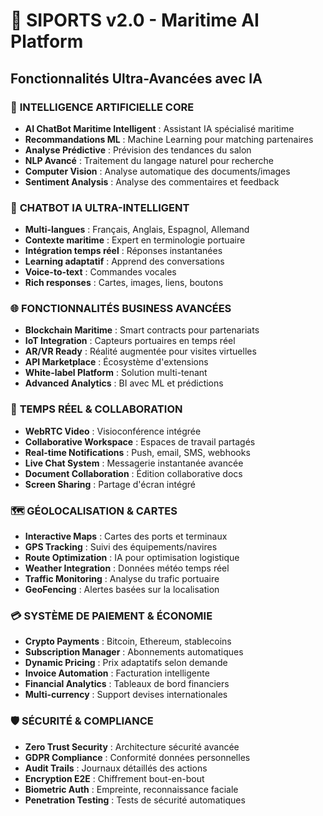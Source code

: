 # 🚀 SIPORTS v2.0 - Maritime AI Platform
## Fonctionnalités Ultra-Avancées avec IA

### 🤖 **INTELLIGENCE ARTIFICIELLE CORE**
- **AI ChatBot Maritime Intelligent** : Assistant IA spécialisé maritime
- **Recommandations ML** : Machine Learning pour matching partenaires
- **Analyse Prédictive** : Prévision des tendances du salon
- **NLP Avancé** : Traitement du langage naturel pour recherche
- **Computer Vision** : Analyse automatique des documents/images
- **Sentiment Analysis** : Analyse des commentaires et feedback

### 💬 **CHATBOT IA ULTRA-INTELLIGENT**
- **Multi-langues** : Français, Anglais, Espagnol, Allemand
- **Contexte maritime** : Expert en terminologie portuaire
- **Intégration temps réel** : Réponses instantanées
- **Learning adaptatif** : Apprend des conversations
- **Voice-to-text** : Commandes vocales
- **Rich responses** : Cartes, images, liens, boutons

### 🌐 **FONCTIONNALITÉS BUSINESS AVANCÉES**
- **Blockchain Maritime** : Smart contracts pour partenariats
- **IoT Integration** : Capteurs portuaires en temps réel
- **AR/VR Ready** : Réalité augmentée pour visites virtuelles
- **API Marketplace** : Écosystème d'extensions
- **White-label Platform** : Solution multi-tenant
- **Advanced Analytics** : BI avec ML et prédictions

### 🔄 **TEMPS RÉEL & COLLABORATION**
- **WebRTC Video** : Visioconférence intégrée
- **Collaborative Workspace** : Espaces de travail partagés
- **Real-time Notifications** : Push, email, SMS, webhooks
- **Live Chat System** : Messagerie instantanée avancée
- **Document Collaboration** : Édition collaborative docs
- **Screen Sharing** : Partage d'écran intégré

### 🗺️ **GÉOLOCALISATION & CARTES**
- **Interactive Maps** : Cartes des ports et terminaux
- **GPS Tracking** : Suivi des équipements/navires
- **Route Optimization** : IA pour optimisation logistique  
- **Weather Integration** : Données météo temps réel
- **Traffic Monitoring** : Analyse du trafic portuaire
- **GeoFencing** : Alertes basées sur la localisation

### 💳 **SYSTÈME DE PAIEMENT & ÉCONOMIE**
- **Crypto Payments** : Bitcoin, Ethereum, stablecoins
- **Subscription Manager** : Abonnements automatiques
- **Dynamic Pricing** : Prix adaptatifs selon demande
- **Invoice Automation** : Facturation intelligente
- **Financial Analytics** : Tableaux de bord financiers
- **Multi-currency** : Support devises internationales

### 🛡️ **SÉCURITÉ & COMPLIANCE**
- **Zero Trust Security** : Architecture sécurité avancée
- **GDPR Compliance** : Conformité données personnelles
- **Audit Trails** : Journaux détaillés des actions
- **Encryption E2E** : Chiffrement bout-en-bout
- **Biometric Auth** : Empreinte, reconnaissance faciale
- **Penetration Testing** : Tests de sécurité automatiques